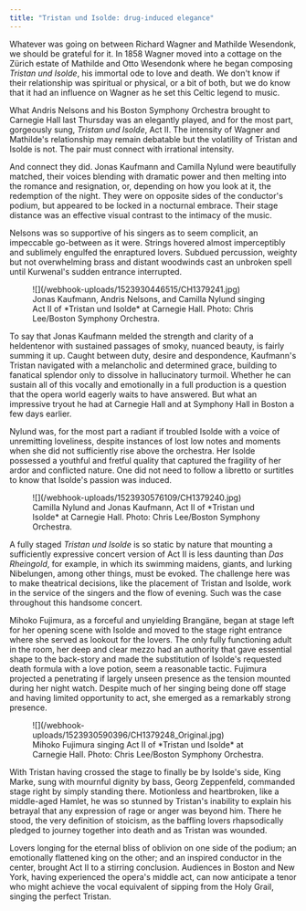 ```yaml
---
title: "Tristan und Isolde: drug-induced elegance"
---
```


Whatever was going on between Richard Wagner and Mathilde Wesendonk, we should be grateful for it. In 1858 Wagner moved into a cottage on the Zürich estate of Mathilde and Otto Wesendonk where he began composing *Tristan und Isolde*, his immortal ode to love and death. We don't know if their relationship was spiritual or physical, or a bit of both, but we do know that it had an influence on Wagner as he set this Celtic legend to music.

What Andris Nelsons and his Boston Symphony Orchestra brought to Carnegie Hall last Thursday was an elegantly played, and for the most part, gorgeously sung, *Tristan und Isolde*, Act II. The intensity of Wagner and Mathilde's relationship may remain debatable but the volatility of Tristan and Isolde is not. The pair must connect with irrational intensity.

And connect they did. Jonas Kaufmann and Camilla Nylund were beautifully matched, their voices blending with dramatic power and then melting into the romance and resignation, or, depending on how you look at it, the redemption of the night. They were on opposite sides of the conductor's podium, but appeared to be locked in a nocturnal embrace. Their stage distance was an effective visual contrast to the intimacy of the music. 

Nelsons was so supportive of his singers as to seem complicit, an impeccable go-between as it were. Strings hovered almost imperceptibly and sublimely engulfed the enraptured lovers. Subdued percussion, weighty but not overwhelming brass and distant woodwinds cast an unbroken spell until Kurwenal's sudden entrance interrupted. 

<figure data-type="image">
![](/webhook-uploads/1523930446515/CH1379241.jpg)
<figcaption>Jonas Kaufmann, Andris Nelsons, and Camilla Nylund singing Act II of *Tristan und Isolde* at Carnegie Hall. Photo: Chris Lee/Boston Symphony Orchestra.</figcaption>
</figure>

To say that Jonas Kaufmann melded the strength and clarity of a heldentenor with sustained passages of smoky, nuanced beauty, is fairly summing it up. Caught between duty, desire and despondence, Kaufmann's Tristan navigated with a melancholic and determined grace, building to fanatical splendor only to dissolve in hallucinatory turmoil. Whether he can sustain all of this vocally and emotionally in a full production is a question that the opera world eagerly waits to have answered. But what an impressive tryout he had at Carnegie Hall and at Symphony Hall in Boston a few days earlier.

Nylund was, for the most part a radiant if troubled Isolde with a voice of unremitting loveliness, despite instances of lost low notes and moments when she did not sufficiently rise above the orchestra. Her Isolde possessed a youthful and fretful quality that captured the fragility of her ardor and conflicted nature. One did not need to follow a libretto or surtitles to know that Isolde's passion was induced.

<figure data-type="image">
![](/webhook-uploads/1523930576109/CH1379240.jpg)
<figcaption>Camilla Nylund and Jonas Kaufmann, Act II of *Tristan und Isolde* at Carnegie Hall. Photo: Chris Lee/Boston Symphony Orchestra.</figcaption>
</figure>
 
A fully staged *Tristan und Isolde* is so static by nature that mounting a sufficiently expressive concert version of Act II is less daunting than *Das Rheingold*, for example, in which its swimming maidens, giants, and lurking Nibelungen, among other things, must be evoked. The challenge here was to make theatrical decisions, like the placement of Tristan and Isolde, work in the service of the singers and the flow of evening. Such was the case throughout this handsome concert.  

Mihoko Fujimura, as a forceful and unyielding Brangäne, began at stage left for her opening scene with Isolde and moved to the stage right entrance where she served as lookout for the lovers. The only fully functioning adult in the room, her deep and clear mezzo had an authority that gave essential shape to the back-story and made the substitution of Isolde's requested death formula with a love potion, seem a reasonable tactic. Fujimura projected a penetrating if largely unseen presence as the tension mounted during her night watch. Despite much of her singing being done off stage and having limited opportunity to act, she emerged as a remarkably strong presence. 

<figure data-type="image">
![](/webhook-uploads/1523930590396/CH1379248_Original.jpg)
<figcaption>Mihoko Fujimura singing Act II of *Tristan und Isolde* at Carnegie Hall. Photo: Chris Lee/Boston Symphony Orchestra.</figcaption>
</figure>

With Tristan having crossed the stage to finally be by Isolde's side, King Marke, sung with mournful dignity by bass, Georg Zeppenfeld, commanded stage right by simply standing there. Motionless and heartbroken, like a middle-aged Hamlet, he was so stunned by Tristan's inability to explain his betrayal that any expression of rage or anger was beyond him. There he stood, the very definition of stoicism, as the baffling lovers rhapsodically pledged to journey together into death and as Tristan was wounded. 

Lovers longing for the eternal bliss of oblivion on one side of the podium; an emotionally flattened king on the other; and an inspired conductor in the center, brought Act II to a stirring conclusion. Audiences in Boston and New York, having experienced the opera's middle act, can now anticipate a tenor who might achieve the vocal equivalent of sipping from the Holy Grail, singing the perfect Tristan.
